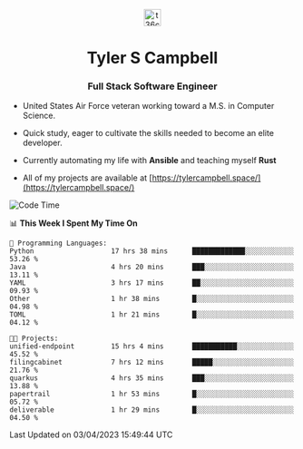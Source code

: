 <p align="center">
<a href="https://www.linkedin.com/in/t36campbell" target="blank"><img align="center" src="https://ik.imagekit.io/t36campbell/Portfolio/linkedin.png.original_m8bbGgPh6.png" alt="t36campbell" height="30" width="30" /></a>
</p>
<h1 align="center">Tyler S Campbell</h1>
<h3 align="center">Full Stack Software Engineer</h3>

* United States Air Force veteran working toward a M.S. in Computer Science.

* Quick study, eager to cultivate the skills needed to become an elite developer.

* Currently automating my life with **Ansible** and teaching myself **Rust**

* All of my projects are available at [https://tylercampbell.space/](https://tylercampbell.space/)

<!--START_SECTION:waka-->
![Code Time](http://img.shields.io/badge/Code%20Time-2%2C354%20hrs%2047%20mins-blue)

📊 **This Week I Spent My Time On** 

```text
💬 Programming Languages: 
Python                   17 hrs 38 mins      █████████████░░░░░░░░░░░░   53.26 % 
Java                     4 hrs 20 mins       ███░░░░░░░░░░░░░░░░░░░░░░   13.11 % 
YAML                     3 hrs 17 mins       ██░░░░░░░░░░░░░░░░░░░░░░░   09.93 % 
Other                    1 hr 38 mins        █░░░░░░░░░░░░░░░░░░░░░░░░   04.98 % 
TOML                     1 hr 21 mins        █░░░░░░░░░░░░░░░░░░░░░░░░   04.12 % 

🐱‍💻 Projects: 
unified-endpoint         15 hrs 4 mins       ███████████░░░░░░░░░░░░░░   45.52 % 
filingcabinet            7 hrs 12 mins       █████░░░░░░░░░░░░░░░░░░░░   21.76 % 
quarkus                  4 hrs 35 mins       ███░░░░░░░░░░░░░░░░░░░░░░   13.88 % 
papertrail               1 hr 53 mins        █░░░░░░░░░░░░░░░░░░░░░░░░   05.72 % 
deliverable              1 hr 29 mins        █░░░░░░░░░░░░░░░░░░░░░░░░   04.50 % 
```


 Last Updated on 03/04/2023 15:49:44 UTC
<!--END_SECTION:waka-->
